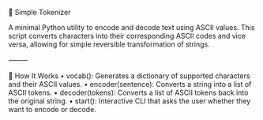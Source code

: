 🔐 Simple Tokenizer

A minimal Python utility to encode and decode text using ASCII values. This script converts characters into their corresponding ASCII codes and vice versa, allowing for simple reversible transformation of strings.

⸻

🧠 How It Works
	•	vocab():
Generates a dictionary of supported characters and their ASCII values.
	•	encoder(sentence):
Converts a string into a list of ASCII tokens.
	•	decoder(tokens):
Converts a list of ASCII tokens back into the original string.
	•	start():
Interactive CLI that asks the user whether they want to encode or decode.
